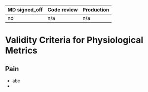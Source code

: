 |MD signed_off|Code review|Production|
|---|---|---|
|no|n/a|n/a|

# Validity Criteria for Physiological Metrics

## Pain
- abc
- 
